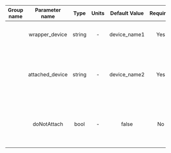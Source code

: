  | Group name | Parameter name  | Type   | Units | Default Value  | Required | Description                                                           | Notes                                                 |
 |:----------:|:---------------:|:------:|:-----:|:--------------:|:--------:|:---------------------------------------------------------------------:|:-----------------------------------------------------:|
 |            | wrapper_device  | string | -     | device_name1   | Yes      | Name of the wrapper device                                            | This device must derive from yarp::dev::IWrapper      |
 |            | attached_device | string | -     | device_name2   | Yes      | Name of the subdevice that will be attached to the wrapper device     |                                                       |
 |            | doNotAttach     | bool   | -     | false          | No       | If set to true, the two devices are opened, but not attached          | It should not be used, except for debugging purposes  |